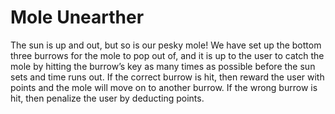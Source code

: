 # Mole Unearther
The sun is up and out, but so is our pesky mole! We have set up the bottom three burrows for the mole to pop out of, and it is up to the user to catch the mole by hitting the burrow’s key as many times as possible before the sun sets and time runs out. If the correct burrow is hit, then reward the user with points and the mole will move on to another burrow. If the wrong burrow is hit, then penalize the user by deducting points.
